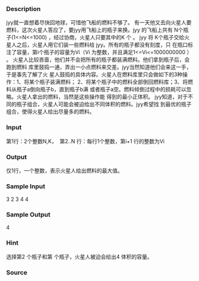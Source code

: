 
### Description
jyy就一直想着尽快回地球，可惜他飞船的燃料不够了。 
有一天他又去向火星人要燃料，这次火星人答应了，要jyy用飞船上的瓶子来换。jyy
的飞船上共有 N个瓶子(1<=N<=1000) ，经过协商，火星人只要其中的K 个 。 jyy
将 K个瓶子交给火星人之后，火星人用它们装一些燃料给 jyy。所有的瓶子都没有刻度，只
在瓶口标注了容量，第i个瓶子的容量为Vi（Vi 为整数，并且满足1<=Vi<=1000000000 ） 。 
火星人比较吝啬，他们并不会把所有的瓶子都装满燃料。他们拿到瓶子后，会跑到燃料
库里鼓捣一通，弄出一小点燃料来交差。jyy当然知道他们会来这一手，于是事先了解了火
星人鼓捣的具体内容。火星人在燃料库里只会做如下的3种操作：1、将某个瓶子装满燃料；
2、将某个瓶子中的燃料全部倒回燃料库；3、将燃料从瓶子a倒向瓶子b，直到瓶子b满
或者瓶子a空。燃料倾倒过程中的损耗可以忽略。火星人拿出的燃料，当然是这些操作能
得到的最小正体积。 
jyy知道，对于不同的瓶子组合，火星人可能会被迫给出不同体积的燃料。jyy希望找
到最优的瓶子组合，使得火星人给出尽量多的燃料。 

### Input
第1行：2个整数N,K，  
第2..N 行：每行1个整数，第i+1 行的整数为Vi  

### Output
仅1行，一个整数，表示火星人给出燃料的最大值。

### Sample Input
3 2 
3 
4 
4
### Sample Output
4 


### Hint
选择第2 个瓶子和第 个瓶子，火星人被迫会给出4 体积的容量。 

### Source
